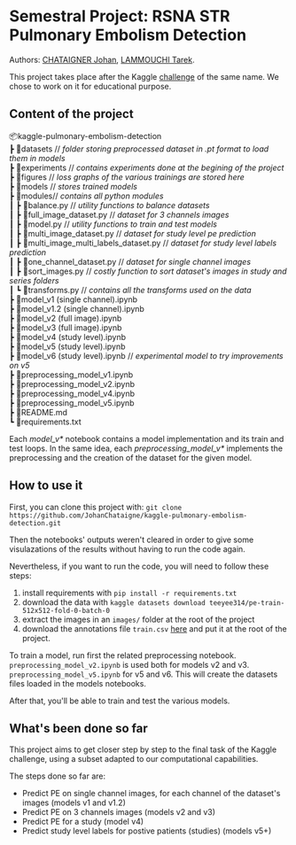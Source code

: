 # Semestral Project: RSNA STR Pulmonary Embolism Detection

Authors: [CHATAIGNER Johan](https://github.com/JohanChataigne), [LAMMOUCHI Tarek](https://github.com/CsJ0oe).

This project takes place after the Kaggle [challenge](https://www.kaggle.com/c/rsna-str-pulmonary-embolism-detection/overview) of the same name. We chose to work on it for educational purpose.

## Content of the project

📦kaggle-pulmonary-embolism-detection  
 ┣ 📂datasets // *folder storing preprocessed dataset in .pt format to load them in models*  
 ┣ 📂experiments // *contains experiments done at the begining of the project*    
 ┣ 📂figures // *loss graphs of the various trainings are stored here*  
 ┣ 📂models // *stores trained models*  
 ┣ 📂modules// *contains all python modules*    
 ┃ ┣ 📜balance.py // *utility functions to balance datasets*   
 ┃ ┣ 📜full_image_dataset.py  // *dataset for 3 channels images*    
 ┃ ┣ 📜model.py // *utility functions to train and test models*  
 ┃ ┣ 📜multi_image_dataset.py // *dataset for study level pe prediction*  
 ┃ ┣ 📜multi_image_multi_labels_dataset.py // *dataset for study level labels prediction*    
 ┃ ┣ 📜one_channel_dataset.py // *dataset for single channel images*   
 ┃ ┣ 📜sort_images.py // *costly function to sort dataset's images in study and series folders*    
 ┃ ┗ 📜transforms.py // *contains all the transforms used on the data*   
 ┣ 📜model_v1 (single channel).ipynb  
 ┣ 📜model_v1.2 (single channel).ipynb  
 ┣ 📜model_v2 (full image).ipynb  
 ┣ 📜model_v3 (full image).ipynb  
 ┣ 📜model_v4 (study level).ipynb  
 ┣ 📜model_v5 (study level).ipynb  
 ┣ 📜model_v6 (study level).ipynb // *experimental model to try improvements on v5*  
 ┣ 📜preprocessing_model_v1.ipynb  
 ┣ 📜preprocessing_model_v2.ipynb  
 ┣ 📜preprocessing_model_v4.ipynb  
 ┣ 📜preprocessing_model_v5.ipynb  
 ┣ 📜README.md  
 ┗ 📜requirements.txt  

Each *model_v\** notebook contains a model implementation and its train and test loops. 
In the same idea, each *preprocessing_model_v\** implements the preprocessing and the creation of the dataset for the given model.

## How to use it

First, you can clone this project with: `git clone https://github.com/JohanChataigne/kaggle-pulmonary-embolism-detection.git`

Then the notebooks' outputs weren't cleared in order to give some visulazations of the results without having to run the code again.

Nevertheless, if you want to run the code, you will need to follow these steps:
1) install requirements with `pip install -r requirements.txt`
2) download the data with `kaggle datasets download teeyee314/pe-train-512x512-fold-0-batch-0`
3) extract the images in an `images/` folder at the root of the project
4) download the annotations file `train.csv` [here](https://www.kaggle.com/c/rsna-str-pulmonary-embolism-detection/data) and put it at the root of the project.

To train a model, run first the related preprocessing notebook. `preprocessing_model_v2.ipynb` is used both for models v2 and v3. `preprocessing_model_v5.ipynb` for v5 and v6.
This will create the datasets files loaded in the models notebooks.

After that, you'll be able to train and test the various models.

## What's been done so far

This project aims to get closer step by step to the final task of the Kaggle challenge, using a subset adapted to our computational capabilities.

The steps done so far are:
- Predict PE on single channel images, for each channel of the dataset's images (models v1 and v1.2)
- Predict PE on 3 channels images (models v2 and v3)
- Predict PE for a study (model v4)
- Predict study level labels for postive patients (studies) (models v5+)

